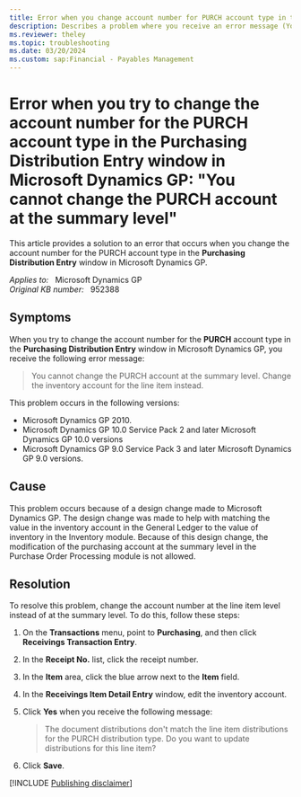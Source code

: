 ```yaml
---
title: Error when you change account number for PURCH account type in the Purchasing Distribution Entry window
description: Describes a problem where you receive an error message (You cannot change the PURCH account at the summary level) when you try to change the account number for the PURCH account type. A resolution is provided.
ms.reviewer: theley
ms.topic: troubleshooting
ms.date: 03/20/2024
ms.custom: sap:Financial - Payables Management
---
```

# Error when you try to change the account number for the PURCH account type in the Purchasing Distribution Entry window in Microsoft Dynamics GP: "You cannot change the PURCH account at the summary level"

This article provides a solution to an error that occurs when you change the account number for the PURCH account type in the **Purchasing Distribution Entry** window in Microsoft Dynamics GP.

_Applies to:_ &nbsp; Microsoft Dynamics GP  
_Original KB number:_ &nbsp; 952388

## Symptoms

When you try to change the account number for the **PURCH** account type in the **Purchasing Distribution Entry** window in Microsoft Dynamics GP, you receive the following error message:

> You cannot change the PURCH account at the summary level. Change the inventory account for the line item instead.

This problem occurs in the following versions:

- Microsoft Dynamics GP 2010.
- Microsoft Dynamics GP 10.0 Service Pack 2 and later Microsoft Dynamics GP 10.0 versions
- Microsoft Dynamics GP 9.0 Service Pack 3 and later Microsoft Dynamics GP 9.0 versions.

## Cause

This problem occurs because of a design change made to Microsoft Dynamics GP. The design change was made to help with matching the value in the inventory account in the General Ledger to the value of inventory in the Inventory module. Because of this design change, the modification of the purchasing account at the summary level in the Purchase Order Processing module is not allowed.

## Resolution

To resolve this problem, change the account number at the line item level instead of at the summary level. To do this, follow these steps:

1. On the **Transactions** menu, point to **Purchasing**, and then click **Receivings Transaction Entry**.
2. In the **Receipt No.** list, click the receipt number.
3. In the **Item** area, click the blue arrow next to the **Item** field.
4. In the **Receivings Item Detail Entry** window, edit the inventory account.
5. Click **Yes** when you receive the following message:

    > The document distributions don't match the line item distributions for the PURCH distribution type. Do you want to update distributions for this line item?

6. Click **Save**.

[!INCLUDE [Publishing disclaimer](../../includes/publishing-disclaimer.md)]

